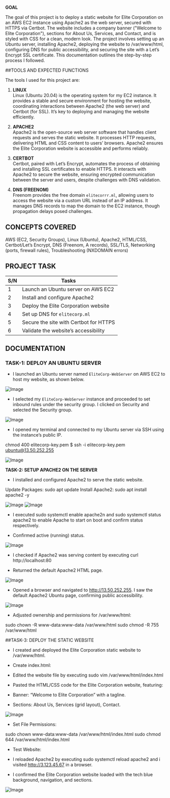 **GOAL**

The goal of this project is to deploy a static website for Elite Corporation on an AWS EC2 instance using Apache2 as the web server, secured with HTTPS via Certbot. The website includes a company banner ("Welcome to Elite Corporation"), sections for About Us, Services, and Contact, and is styled with CSS for a clean, modern look. The project involves setting up an Ubuntu server, installing Apache2, deploying the website to /var/www/html, configuring DNS for public accessibility, and securing the site with a Let’s Encrypt SSL certificate. This documentation outlines the step-by-step process I followed.

##TOOLS AND EXPECTED FUNCTIONS


The tools I used for this project are:

1) **LINUX**  
   Linux (Ubuntu 20.04) is the operating system for my EC2 instance. It provides a stable and secure environment for hosting the website, coordinating interactions between Apache2 (the web server) and Certbot (for SSL). It’s key to deploying and managing the website efficiently.

2) **APACHE2**  
   Apache2 is the open-source web server software that handles client requests and serves the static website. It processes HTTP requests, delivering HTML and CSS content to users’ browsers. Apache2 ensures the Elite Corporation website is accessible and performs reliably.

3) **CERTBOT**  
   Certbot, paired with Let’s Encrypt, automates the process of obtaining and installing SSL certificates to enable HTTPS. It interacts with Apache2 to secure the website, ensuring encrypted communication between the server and users, despite challenges with DNS validation.

4) **DNS (FREENOM)**  
   Freenom provides the free domain `elitecorrr.ml`, allowing users to access the website via a custom URL instead of an IP address. It manages DNS records to map the domain to the EC2 instance, though propagation delays posed challenges.

## CONCEPTS COVERED

AWS (EC2, Security Groups), Linux (Ubuntu), Apache2, HTML/CSS, Certbot/Let’s Encrypt, DNS (Freenom, A records), SSL/TLS, Networking (ports, firewall rules), Troubleshooting (NXDOMAIN errors)

## PROJECT TASK

| S/N | Tasks                                      |
|-----|--------------------------------------------|
| 1   | Launch an Ubuntu server on AWS EC2         |
| 2   | Install and configure Apache2              |
| 3   | Deploy the Elite Corporation website       |
| 4   | Set up DNS for `elitecorp.ml`             |
| 5   | Secure the site with Certbot for HTTPS     |
| 6   | Validate the website’s accessibility       |

## DOCUMENTATION

### TASK-1: DEPLOY AN UBUNTU SERVER

- I launched an Ubuntu server named `EliteCorp-WebServer` on AWS EC2 to host my website, as shown below.  

![Image](https://github.com/user-attachments/assets/04e53f87-2ea5-48a9-8dce-b7b0b3ffc44f)


- I selected my `EliteCorp-WebServer` instance and proceeded to set inbound rules under the security group. I clicked on Security and selected the Security group.  

  
![Image](https://github.com/user-attachments/assets/dd40973a-1524-4430-90e2-fd22ff605d13)



- I opened my terminal and connected to my Ubuntu server via SSH using the instance’s public IP.

chmod 400 elitecorp-key.pem
$  ssh -i elitecorp-key.pem ubuntu@13.50.252.255


![Image](https://github.com/user-attachments/assets/d587237b-01f0-4a67-a888-e634ed7d17fe)



**TASK-2: SETUP APACHE2 ON THE SERVER**

- I installed and configured Apache2 to serve the static website.

Update Packages: sudo apt update 
Install Apache2: sudo apt install apache2 -y
 
![Image](https://github.com/user-attachments/assets/c3bc5855-6c62-4f70-bb5d-4bcd0488a2d9)
![Image](https://github.com/user-attachments/assets/aa02bb6c-91a6-4a75-be05-872bddbd3335)


- I executed sudo systemctl enable apache2n and sudo systemctl status apache2 to enable Apache to start on boot and confirm status respectively.

- Confirmed active (running) status.

![Image](https://github.com/user-attachments/assets/5ed3a931-9dc5-49d0-bda1-c848861d28cd)



- I checked if Apache2 was serving content by executing curl http://localhost:80

- Returned the default Apache2 HTML page.

![Image](https://github.com/user-attachments/assets/4b73b5b1-ec61-4906-9a59-7e362a2900cb)



- Opened a browser and navigated to http://13.50.252.255. I saw the default Apache2 Ubuntu page, confirming public accessibility.

![Image](https://github.com/user-attachments/assets/fec757eb-0d85-4e7f-a816-46579f6fdf79)


- Adjusted ownership and permissions for /var/www/html: 

sudo chown -R www-data:www-data /var/www/html
sudo chmod -R 755 /var/www/html


##TASK-3: DEPLOY THE STATIC WEBSITE

- I created and deployed the Elite Corporation static website to /var/www/html.

- Create index.html:

- Edited the website file by executing sudo vim /var/www/html/index.html

- Pasted the HTML/CSS code for the Elite Corporation website, featuring:

- Banner: “Welcome to Elite Corporation” with a tagline.

- Sections: About Us, Services (grid layout), Contact.

![Image](https://github.com/user-attachments/assets/3208e3d9-baea-4208-9ee8-10bd5d5c6acc)



- Set File Permissions:

sudo chown www-data:www-data /var/www/html/index.html
sudo chmod 644 /var/www/html/index.html

- Test Website:

- I reloaded Apache2 by executing sudo systemctl reload apache2 and i visited http://3.123.45.67 in a browser.

- I confirmed the Elite Corporation website loaded with the tech blue background, navigation, and sections.

![Image](https://github.com/user-attachments/assets/9b1cbf81-9047-4e07-9e95-9596b035488a)



